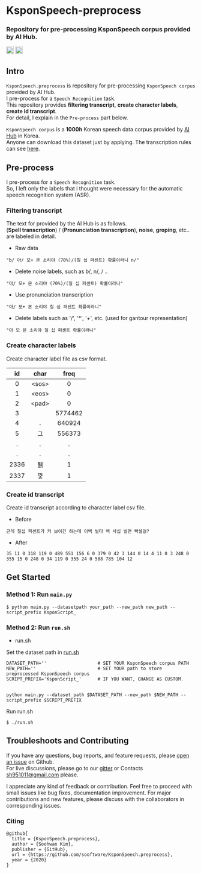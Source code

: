 # KsponSpeech-preprocess

### Repository for pre-processing KsponSpeech corpus provided by AI Hub.

<img src="https://img.shields.io/badge/License-MIT-yellow" height=20> [<img src="https://img.shields.io/badge/chat-on%20gitter-4fb99a" height=20>](https://gitter.im/Korean-Speech-Recognition/community)  
  
## Intro

`KsponSpeech.preprocess` is repository for pre-processing `KsponSpeech corpus` provided by AI Hub.  
I pre-process for a `Speech Recognition` task.   
This repository provides **filtering transcript**, **create character labels**, **create id transcript**.   
For detail, I explain in the `Pre-process` part below.         
  
`KsponSpeech corpus` is a **1000h** Korean speech data corpus provided by [AI Hub](http://www.aihub.or.kr/) in Korea.   
Anyone can download this dataset just by applying. The transcription rules can see [here](http://www.aihub.or.kr/sites/default/files/2019-12/%ED%95%9C%EA%B5%AD%EC%96%B4%20%EC%9D%8C%EC%84%B1%20%EC%A0%84%EC%82%AC%EA%B7%9C%EC%B9%99%20v1.0.pdf).  
  
## Pre-process
  
I pre-process for a `Speech Recognition` task.   
So, I left only the labels that i thought were necessary for the automatic speech recognition system (ASR).   
   
### Filtering transcript
  
The text for provided by the AI Hub is as follows.  
(**Spell transcription**) / (**Pronunciation transcription**), **noise**, **groping**, etc.. are labeled in detail.   
  
* Raw data
```
"b/ 아/ 모+ 몬 소리야 (70%)/(칠 십 퍼센트) 확률이라니 n/" 
``` 
  
* Delete noise labels, such as b/, n/, / ..
```
"아/ 모+ 몬 소리야 (70%)/(칠 십 퍼센트) 확률이라니"
```
  
* Use pronunciation transcription
```
"아/ 모+ 몬 소리야 칠 십 퍼센트 확률이라니"
```
  
* Delete labels such as '/', '*', '+', etc. (used for gantour representation)
```
"아 모 몬 소리야 칠 십 퍼센트 확률이라니"
```
  
### Create character labels
  
Create character label file as csv format.  
  
|id|char|freq|  
|:--:|:----:|:----:|   
|0|\<sos\>|0|   
|1|<eos\>|0|   
|2|\<pad\>|0|  
|3| |5774462|   
|4|.|640924|   
|5|그|556373|     
|.|.|.|  
|.|.|.|     
|2336|뷁|1|      
|2337|꺟|1|  
  
### Create id transcript
  
Create id transcript according to character label csv file.  
  
* Before
```
근데 칠십 퍼센트가 커 보이긴 하는데 이백 벌다 백 사십 벌면 빡셀걸?
```
  
* After
```
35 11 0 318 119 0 489 551 156 6 0 379 0 42 3 144 0 14 4 11 0 3 248 0 355 15 0 248 0 34 119 0 355 24 0 588 785 104 12
```
  
## Get Started
  
### Method 1: Run `main.py`  
```
$ python main.py --datasetpath your_path --new_path new_path --script_prefix KsponScript_
```  

### Method 2: Run `run.sh`  

  
* run.sh
  
Set the dataset path in [run.sh](https://github.com/sooftware/KsponSpeech.preprocess/blob/master/run.sh)
```
DATASET_PATH=''                   # SET YOUR KsponSpeech corpus PATH
NEW_PATH=''                       # SET YOUR path to store preprocessed KsponSpeech corpus
SCRIPT_PREFIX='KsponScript_'      # IF YOU WANT, CHANGE AS CUSTOM.


python main.py --dataset_path $DATASET_PATH --new_path $NEW_PATH --script_prefix $SCRIPT_PREFIX
```  
  
Run run.sh
```
$ ./run.sh
```
  
## Troubleshoots and Contributing
  
If you have any questions, bug reports, and feature requests, please [open an issue](https://github.com/sooftware/KsponSpeech.preprocess/issues) on Github.   
For live discussions, please go to our [gitter](https://gitter.im/Korean-Speech-Recognition/community) or Contacts sh951011@gmail.com please.  
  
I appreciate any kind of feedback or contribution.  Feel free to proceed with small issues like bug fixes, documentation improvement.  For major contributions and new features, please discuss with the collaborators in corresponding issues.  
  
### Citing
```
@github{
  title = {KsponSpeech.preprocess},
  author = {Soohwan Kim},
  publisher = {GitHub},
  url = {https://github.com/sooftware/KsponSpeech.preprocess},
  year = {2020}
}
```
